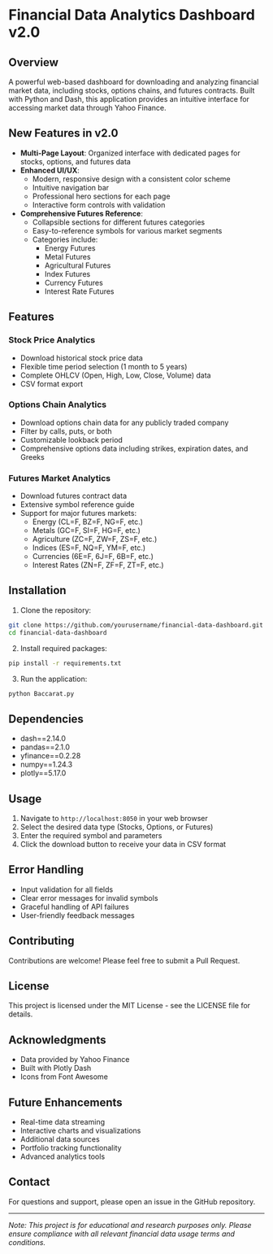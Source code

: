 # Financial Data Analytics Dashboard v2.0

## Overview
A powerful web-based dashboard for downloading and analyzing financial market data, including stocks, options chains, and futures contracts. Built with Python and Dash, this application provides an intuitive interface for accessing market data through Yahoo Finance.

## New Features in v2.0
- **Multi-Page Layout**: Organized interface with dedicated pages for stocks, options, and futures data
- **Enhanced UI/UX**: 
  - Modern, responsive design with a consistent color scheme
  - Intuitive navigation bar
  - Professional hero sections for each page
  - Interactive form controls with validation
- **Comprehensive Futures Reference**: 
  - Collapsible sections for different futures categories
  - Easy-to-reference symbols for various market segments
  - Categories include:
    - Energy Futures
    - Metal Futures
    - Agricultural Futures
    - Index Futures
    - Currency Futures
    - Interest Rate Futures

## Features

### Stock Price Analytics
- Download historical stock price data
- Flexible time period selection (1 month to 5 years)
- Complete OHLCV (Open, High, Low, Close, Volume) data
- CSV format export

### Options Chain Analytics
- Download options chain data for any publicly traded company
- Filter by calls, puts, or both
- Customizable lookback period
- Comprehensive options data including strikes, expiration dates, and Greeks

### Futures Market Analytics
- Download futures contract data
- Extensive symbol reference guide
- Support for major futures markets:
  - Energy (CL=F, BZ=F, NG=F, etc.)
  - Metals (GC=F, SI=F, HG=F, etc.)
  - Agriculture (ZC=F, ZW=F, ZS=F, etc.)
  - Indices (ES=F, NQ=F, YM=F, etc.)
  - Currencies (6E=F, 6J=F, 6B=F, etc.)
  - Interest Rates (ZN=F, ZF=F, ZT=F, etc.)

## Installation

1. Clone the repository:
```bash
git clone https://github.com/yourusername/financial-data-dashboard.git
cd financial-data-dashboard
```

2. Install required packages:
```bash
pip install -r requirements.txt
```

3. Run the application:
```bash
python Baccarat.py
```

## Dependencies
- dash==2.14.0
- pandas==2.1.0
- yfinance==0.2.28
- numpy==1.24.3
- plotly==5.17.0

## Usage

1. Navigate to `http://localhost:8050` in your web browser
2. Select the desired data type (Stocks, Options, or Futures)
3. Enter the required symbol and parameters
4. Click the download button to receive your data in CSV format

## Error Handling
- Input validation for all fields
- Clear error messages for invalid symbols
- Graceful handling of API failures
- User-friendly feedback messages

## Contributing
Contributions are welcome! Please feel free to submit a Pull Request.

## License
This project is licensed under the MIT License - see the LICENSE file for details.

## Acknowledgments
- Data provided by Yahoo Finance
- Built with Plotly Dash
- Icons from Font Awesome

## Future Enhancements
- Real-time data streaming
- Interactive charts and visualizations
- Additional data sources
- Portfolio tracking functionality
- Advanced analytics tools

## Contact
For questions and support, please open an issue in the GitHub repository.

---
*Note: This project is for educational and research purposes only. Please ensure compliance with all relevant financial data usage terms and conditions.* 

